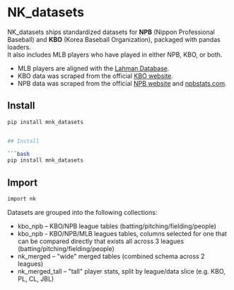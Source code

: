 # NK_datasets

NK_datasets ships standardized datasets for **NPB** (Nippon Professional Baseball) and **KBO** (Korea Baseball Organization), packaged with pandas loaders.  
It also includes MLB players who have played in either NPB, KBO, or both.

- MLB players are aligned with the [Lahman Database](https://sabr.org/lahman-database/).
- KBO data was scraped from the official [KBO website](https://www.koreabaseball.com/).
- NPB data was scraped from the official [NPB website](https://npb.jp/eng/) and [npbstats.com](http://npbstats.com/eng/).

## Install

````bash
pip install mnk_datasets


## Install

```bash
pip install mnk_datasets
````

## Import

```bash
import nk
```

Datasets are grouped into the following collections:

- kbo_npb – KBO/NPB league tables (batting/pitching/fielding/people)
- kbo_npb - KBO/NPB/MLB leagues tables, columns selected for one that can be compared directly that exists all across 3 leagues (batting/pitching/fielding/people)
- nk_merged – "wide" merged tables (combined schema across 2 leagues)
- nk_merged_tall – "tall" player stats, split by league/data slice (e.g. KBO, PL, CL, JBL)
